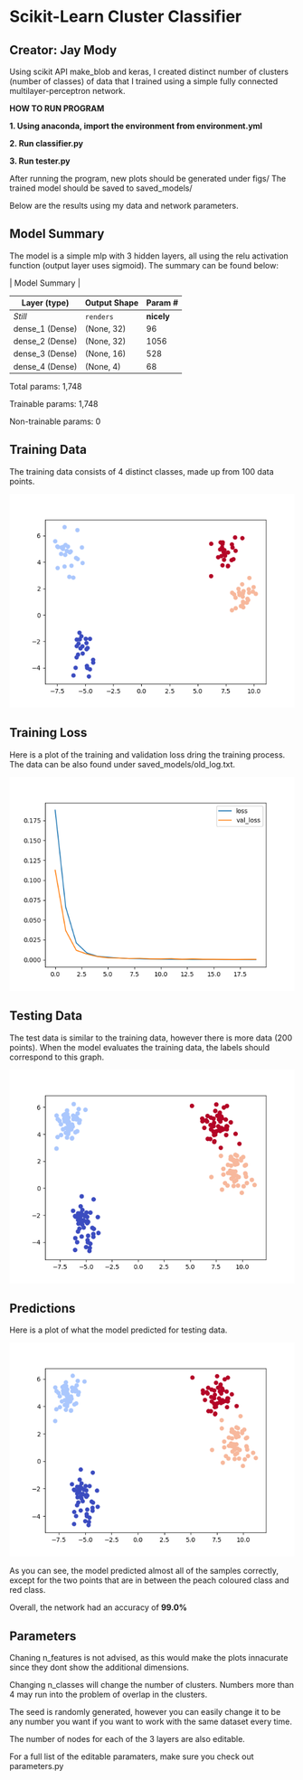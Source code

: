 # Scikit-Learn Cluster Classifier
## Creator: Jay Mody

Using scikit API make_blob and keras, I created distinct number of clusters (number of classes) of data that I trained using a simple fully connected multilayer-perceptron network. 

**HOW TO RUN PROGRAM**

**1. Using anaconda, import the environment from environment.yml**

**2. Run classifier.py**

**3. Run tester.py**

After running the program, new plots should be generated under figs/
The trained model should be saved to saved_models/

Below are the results using my data and network parameters.



## Model Summary
The model is a simple mlp with 3 hidden layers, all using the relu activation function (output layer uses sigmoid). The summary can be found below:

| Model Summary |

Layer (type) | Output Shape | Param #
--- | --- | ---
*Still* | `renders` | **nicely**
dense_1 (Dense) | (None, 32) | 96
dense_2 (Dense) | (None, 32) | 1056
dense_3 (Dense) | (None, 16) | 528
dense_4 (Dense) | (None, 4) | 68

Total params: 1,748

Trainable params: 1,748

Non-trainable params: 0



## Training Data
The training data consists of 4 distinct classes, made up from 100 data points.

![Train Set](/figs/train_set.png)



## Training Loss
Here is a plot of the training and validation loss dring the training process. The data can be also found under saved_models/old_log.txt.

![Training](/figs/train_loss.png)



## Testing Data
The test data is similar to the training data, however there is more data (200 points). When the model evaluates the training data, the labels should correspond to this graph.

![Test Set](/figs/test_set.png)


## Predictions
Here is a plot of what the model predicted for testing data.

![Prediction Set](/figs/prediction_set.png)



As you can see, the model predicted almost all of the samples correctly, except for the two points that are in between the peach coloured class and red class.

Overall, the network had an accuracy of **99.0%**



## Parameters
Chaning n_features is not advised, as this would make the plots innacurate since they dont show the additional dimensions.

Changing n_classes will change the number of clusters. Numbers more than 4 may run into the problem of overlap in the clusters.

The seed is randomly generated, however you can easily change it to be any number you want if you want to work with the same dataset every time.

The number of nodes for each of the 3 layers are also editable.

For a full list of the editable paramaters, make sure you check out parameters.py
